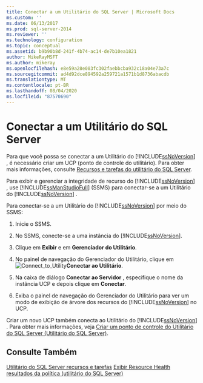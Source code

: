 ```yaml
---
title: Conectar a um Utilitário do SQL Server | Microsoft Docs
ms.custom: ''
ms.date: 06/13/2017
ms.prod: sql-server-2014
ms.reviewer: ''
ms.technology: configuration
ms.topic: conceptual
ms.assetid: b9b90b8d-241f-4b74-ac14-de7b10ea1821
author: MikeRayMSFT
ms.author: mikeray
ms.openlocfilehash: e8e59a28e083fc302faebbcba932c18a04e73a7c
ms.sourcegitcommit: ad4d92dce894592a259721a1571b1d8736abacdb
ms.translationtype: MT
ms.contentlocale: pt-BR
ms.lasthandoff: 08/04/2020
ms.locfileid: "87570690"
---
```

# <a name="connect-to-a-sql-server-utility"></a>Conectar a um Utilitário do SQL Server
  Para que você possa se conectar a um Utilitário do [!INCLUDE[ssNoVersion](../../includes/ssnoversion-md.md)] , é necessário criar um UCP (ponto de controle do utilitário). Para obter mais informações, consulte [Recursos e tarefas do utilitário do SQL Server](sql-server-utility-features-and-tasks.md).

 Para exibir e gerenciar a integridade de recurso do [!INCLUDE[ssNoVersion](../../includes/ssnoversion-md.md)] , use [!INCLUDE[ssManStudioFull](../../includes/ssmanstudiofull-md.md)] (SSMS) para conectar-se a um Utilitário do [!INCLUDE[ssNoVersion](../../includes/ssnoversion-md.md)] .

 Para conectar-se a um Utilitário do [!INCLUDE[ssNoVersion](../../includes/ssnoversion-md.md)] por meio do SSMS:

1.  Inicie o SSMS.

2.  No SSMS, conecte-se a uma instância do [!INCLUDE[ssNoVersion](../../includes/ssnoversion-md.md)].

3.  Clique em **Exibir** e em **Gerenciador do Utilitário**.

4.  No painel de navegação do Gerenciador do Utilitário, clique em ![](../../database-engine/media/connect-to-utility.gif "Connect_to_Utility")**Conectar ao Utilitário**.

5.  Na caixa de diálogo **Conectar ao Servidor** , especifique o nome da instância UCP e depois clique em **Conectar**.

6.  Exiba o painel de navegação do Gerenciador do Utilitário para ver um modo de exibição de árvore dos recursos do [!INCLUDE[ssNoVersion](../../includes/ssnoversion-md.md)] no UCP.

 Criar um novo UCP também conecta ao Utilitário do [!INCLUDE[ssNoVersion](../../includes/ssnoversion-md.md)] . Para obter mais informações, veja [Criar um ponto de controle do Utilitário do SQL Server &#40;Utilitário do SQL Server&#41;](create-a-sql-server-utility-control-point-sql-server-utility.md).

## <a name="see-also"></a>Consulte Também
 [Utilitário do SQL Server recursos e tarefas](sql-server-utility-features-and-tasks.md) [Exibir Resource Health resultados da política &#40;utilitário do SQL Server&#41;](view-resource-health-policy-results-sql-server-utility.md)


